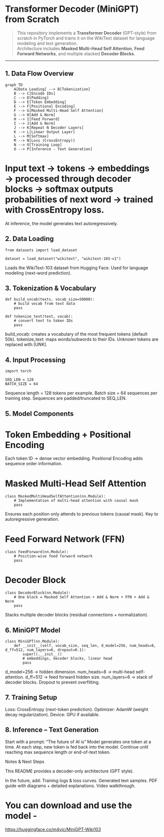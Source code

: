 # Transformer Decoder (MiniGPT) from Scratch

> This repository implements a **Transformer Decoder** (GPT-style) from scratch in PyTorch and trains it on the WikiText dataset for language modeling and text generation.  
> Architecture includes **Masked Multi-Head Self Attention**, **Feed Forward Networks**, and multiple stacked **Decoder Blocks**.

---

##  1. Data Flow Overview

```mermaid
graph TD
    A[Data Loading] --> B[Tokenization]
    B --> C[Encode IDs]
    C --> D[Padding]
    D --> E[Token Embedding]
    E --> F[Positional Encoding]
    F --> G[Masked Multi-Head Self Attention]
    G --> H[Add & Norm]
    H --> I[Feed Forward]
    I --> J[Add & Norm]
    J --> K[Repeat N Decoder Layers]
    K --> L[Linear Output Layer]
    L --> M[Softmax]
    M --> N[Loss (CrossEntropy)]
    N --> O[Training Loop]
    O --> P[Inference - Text Generation]

```
# Input text → tokens → embeddings → processed through decoder blocks → softmax outputs probabilities of next word → trained with CrossEntropy loss.

At inference, the model generates text autoregressively.


## 2. Data Loading
```
from datasets import load_dataset

dataset = load_dataset("wikitext", "wikitext-103-v1")
```
Loads the WikiText-103 dataset from Hugging Face.
Used for language modeling (next-word prediction).



## 3. Tokenization & Vocabulary

```
def build_vocab(texts, vocab_size=50000):
    # build vocab from text data
    pass

def tokenize_text(text, vocab):
    # convert text to token IDs
    pass
```


build_vocab: creates a vocabulary of the most frequent tokens (default 50k).
tokenize_text: maps words/subwords to their IDs.
Unknown tokens are replaced with [UNK].

## 4. Input Processing
```
import torch

SEQ_LEN = 128
BATCH_SIZE = 64
```

Sequence length = 128 tokens per example.
Batch size = 64 sequences per training step.
Sequences are padded/truncated to SEQ_LEN.

## 5. Model Components
# Token Embedding + Positional Encoding
Each token ID → dense vector embedding.
Positional Encoding adds sequence order information.

# Masked Multi-Head Self Attention
```
class MaskedMultiHeadSelfAttention(nn.Module):
    # Implementation of multi-head attention with causal mask
    pass
```

Ensures each position only attends to previous tokens (causal mask).
Key to autoregressive generation.


# Feed Forward Network (FFN)
```
class FeedForward(nn.Module):
    # Position-wise feed forward network
    pass
```


# Decoder Block
```
class DecoderBlock(nn.Module):
    # One block = Masked Self Attention + Add & Norm + FFN + Add & Norm
    pass
```
Stacks multiple decoder blocks (residual connections + normalization).

## 6. MiniGPT Model
```
class MiniGPT(nn.Module):
    def __init__(self, vocab_size, seq_len, d_model=256, num_heads=8, d_ff=512, num_layers=6, dropout=0.1):
        super().__init__()
        # embeddings, decoder blocks, linear head
        pass
```

d_model=256 → hidden dimension.
num_heads=8 → multi-head self-attention.
d_ff=512 → feed forward hidden size.
num_layers=6 → stack of decoder blocks.
Dropout to prevent overfitting.

## 7. Training Setup

Loss: CrossEntropy (next-token prediction).
Optimizer: AdamW (weight decay regularization).
Device: GPU if available.

## 8. Inference – Text Generation

Start with a prompt: “The future of AI is”
Model generates one token at a time.
At each step, new token is fed back into the model.
Continue until reaching max sequence length or end-of-text token.



Notes & Next Steps

This README provides a decoder-only architecture (GPT style).

In the future, add:
Training logs & loss curves.
Generated text samples.
PDF guide with diagrams + detailed explanations.
Video walkthrough. 

# You can download and use the model - 
https://huggingface.co/m4vic/MiniGPT-Wiki103 

